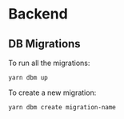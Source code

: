 # Backend

## DB Migrations

To run all the migrations:

`yarn dbm up`

To create a new migration:

`yarn dbm create migration-name`
